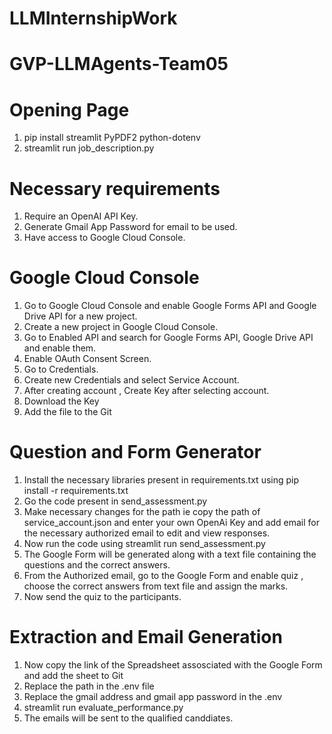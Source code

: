 # LLMInternshipWork

# GVP-LLMAgents-Team05

# Opening Page
1. pip install streamlit PyPDF2 python-dotenv 
2. streamlit run job_description.py 


# Necessary requirements
1. Require an OpenAI API Key.
2. Generate Gmail App Password for email to be used.
3. Have access to Google Cloud Console.
   
# Google Cloud Console
1. Go to Google Cloud Console and enable Google Forms API and Google Drive API for a new project.
2. Create a new project in Google Cloud Console.
3. Go to Enabled API and search for Google Forms API, Google Drive API and enable them.
4. Enable OAuth Consent Screen.
5. Go to Credentials.
6. Create new Credentials and select Service Account.
7. After creating account , Create Key after selecting account.
8. Download the Key
9. Add the file to the Git

# Question and Form Generator
1. Install the necessary libraries present in requirements.txt using pip install -r requirements.txt
2. Go the code present in send_assessment.py
3. Make necessary changes for the path ie  copy the path of service_account.json and enter your own OpenAi Key and add email for the necessary authorized email to edit and view responses.
4. Now run the code using streamlit run send_assessment.py
5. The Google Form will be generated along with a text file containing the questions and the correct answers.
6. From the Authorized email, go to the Google Form and enable quiz , choose the correct answers from text file and assign the marks.
7. Now send the quiz to the participants.

# Extraction and Email Generation
1. Now copy the link of the Spreadsheet assosciated with the Google Form and add the sheet to Git
2. Replace the path in the .env file 
3. Replace the gmail address and gmail app password in the .env
4. streamlit run evaluate_performance.py
5. The emails will be sent to the qualified canddiates.
